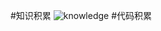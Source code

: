 #知识积累
![knowledge](https://raw.githubusercontent.com/ThinkerLqf/LQFLearnDemo/master/Screenshot/knowledge1.png)
#代码积累
